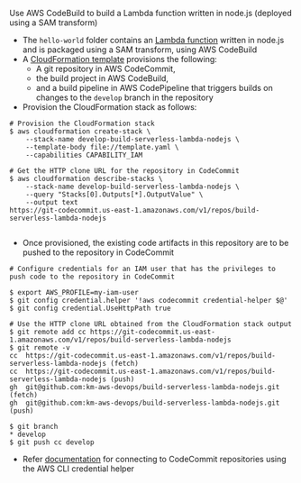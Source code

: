 Use AWS CodeBuild to build a Lambda function written in node.js (deployed using a SAM transform)

- The ```hello-world``` folder contains an [Lambda function](hello-world/index.js) written in node.js and is packaged using a SAM transform, using AWS CodeBuild
- A [CloudFormation template](template.yaml) provisions the following:
  - A git repository in AWS CodeCommit, 
  - the build project in AWS CodeBuild, 
  - and a build pipeline in AWS CodePipeline that triggers builds on changes to the ```develop``` branch in the repository   
- Provision the CloudFormation stack as follows:

```
# Provision the CloudFormation stack
$ aws cloudformation create-stack \
    --stack-name develop-build-serverless-lambda-nodejs \
    --template-body file://template.yaml \
    --capabilities CAPABILITY_IAM

# Get the HTTP clone URL for the repository in CodeCommit
$ aws cloudformation describe-stacks \
    --stack-name develop-build-serverless-lambda-nodejs \
    --query "Stacks[0].Outputs[*].OutputValue" \
    --output text
https://git-codecommit.us-east-1.amazonaws.com/v1/repos/build-serverless-lambda-nodejs
    
```
- Once provisioned, the existing code artifacts in this repository are to be pushed to the repository in CodeCommit

```
# Configure credentials for an IAM user that has the privileges to push code to the repository in CodeCommit

$ export AWS_PROFILE=my-iam-user
$ git config credential.helper '!aws codecommit credential-helper $@'
$ git config credential.UseHttpPath true

# Use the HTTP clone URL obtained from the CloudFormation stack output
$ git remote add cc https://git-codecommit.us-east-1.amazonaws.com/v1/repos/build-serverless-lambda-nodejs
$ git remote -v
cc	https://git-codecommit.us-east-1.amazonaws.com/v1/repos/build-serverless-lambda-nodejs (fetch)
cc	https://git-codecommit.us-east-1.amazonaws.com/v1/repos/build-serverless-lambda-nodejs (push)
gh	git@github.com:km-aws-devops/build-serverless-lambda-nodejs.git (fetch)
gh	git@github.com:km-aws-devops/build-serverless-lambda-nodejs.git (push)

$ git branch
* develop
$ git push cc develop 

```

- Refer [documentation](https://docs.aws.amazon.com/codecommit/latest/userguide/setting-up-https-unixes.html) for connecting to CodeCommit repositories using the AWS CLI credential helper